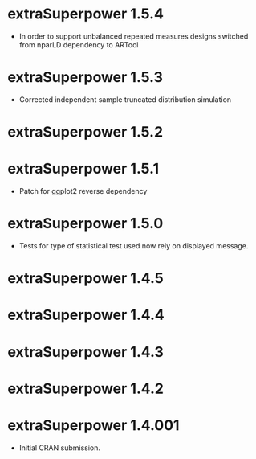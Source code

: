 # extraSuperpower 1.5.4

* In order to support unbalanced repeated measures designs switched from nparLD dependency to ARTool

# extraSuperpower 1.5.3

* Corrected independent sample truncated distribution simulation

# extraSuperpower 1.5.2

# extraSuperpower 1.5.1

* Patch for ggplot2 reverse dependency

# extraSuperpower 1.5.0

* Tests for type of statistical test used now rely on displayed message.

# extraSuperpower 1.4.5

# extraSuperpower 1.4.4

# extraSuperpower 1.4.3

# extraSuperpower 1.4.2

# extraSuperpower 1.4.001

* Initial CRAN submission.
